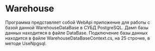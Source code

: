# Warehouse
Программа представляет собой WebApi приложение для работы с базой данной WarehouseDataBase в СУБД PostgreSQL. 
Дамп базы данных находитяся в файле DataBase.
Подключение базы данных находится в файле WarehouseDataBaseContext.cs, на 25 строчке, в методе UseNpgsql.
